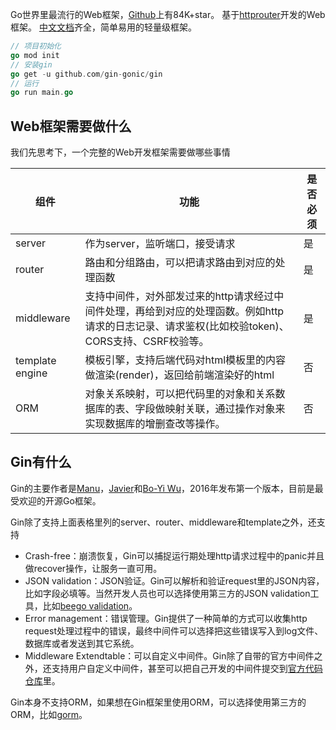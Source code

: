 Go世界里最流行的Web框架，[Github](https://github.com/gin-gonic/gin)上有84K+star。 基于[httprouter](https://github.com/julienschmidt/httprouter)开发的Web框架。 [中文文档](https://gin-gonic.com/zh-cn/docs/)齐全，简单易用的轻量级框架。

```go
// 项目初始化
go mod init
// 安装gin
go get -u github.com/gin-gonic/gin
// 运行
go run main.go
```

## Web框架需要做什么

我们先思考下，一个完整的Web开发框架需要做哪些事情

| 组件            | 功能                                                         | 是否必须 |
| --------------- | ------------------------------------------------------------ | -------- |
| server          | 作为server，监听端口，接受请求                               | 是       |
| router          | 路由和分组路由，可以把请求路由到对应的处理函数               | 是       |
| middleware      | 支持中间件，对外部发过来的http请求经过中间件处理，再给到对应的处理函数。例如http请求的日志记录、请求鉴权(比如校验token)、CORS支持、CSRF校验等。 | 是       |
| template engine | 模板引擎，支持后端代码对html模板里的内容做渲染(render)，返回给前端渲染好的html | 否       |
| ORM             | 对象关系映射，可以把代码里的对象和关系数据库的表、字段做映射关联，通过操作对象来实现数据库的增删查改等操作。 | 否       |


## Gin有什么

Gin的主要作者是[Manu](https://github.com/manucorporat)，[Javier](https://github.com/javierprovecho)和[Bo-Yi Wu](https://github.com/appleboy)，2016年发布第一个版本，目前是最受欢迎的开源Go框架。

Gin除了支持上面表格里列的server、router、middleware和template之外，还支持

* Crash-free：崩溃恢复，Gin可以捕捉运行期处理http请求过程中的panic并且做recover操作，让服务一直可用。
* JSON validation：JSON验证。Gin可以解析和验证request里的JSON内容，比如字段必填等。当然开发人员也可以选择使用第三方的JSON validation工具，比如[beego validation](https://github.com/beego/beego/tree/develop/core/validation)。
* Error management：错误管理。Gin提供了一种简单的方式可以收集http request处理过程中的错误，最终中间件可以选择把这些错误写入到log文件、数据库或者发送到其它系统。
* Middleware Extendtable：可以自定义中间件。Gin除了自带的官方中间件之外，还支持用户自定义中间件，甚至可以把自己开发的中间件提交到[官方代码仓库](https://github.com/gin-gonic/contrib)里。

Gin本身不支持ORM，如果想在Gin框架里使用ORM，可以选择使用第三方的ORM，比如[gorm](https://github.com/go-gorm/gorm)。